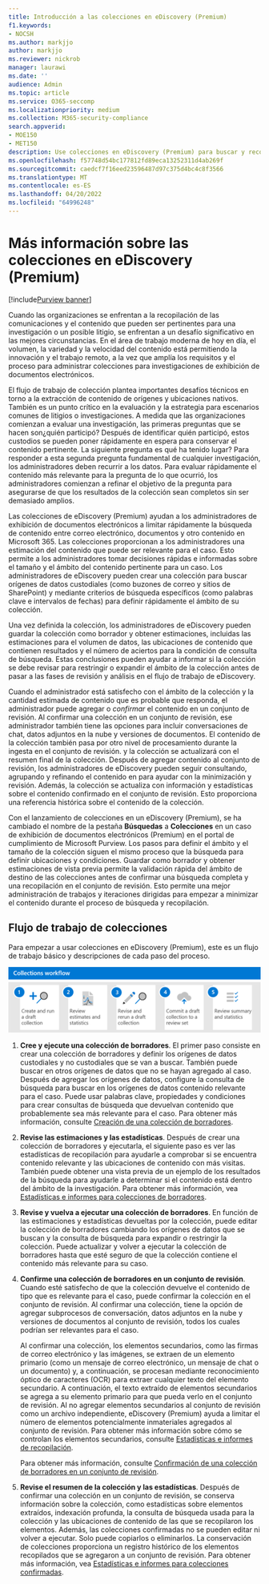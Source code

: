 ```yaml
---
title: Introducción a las colecciones en eDiscovery (Premium)
f1.keywords:
- NOCSH
ms.author: markjjo
author: markjjo
ms.reviewer: nickrob
manager: laurawi
ms.date: ''
audience: Admin
ms.topic: article
ms.service: O365-seccomp
ms.localizationpriority: medium
ms.collection: M365-security-compliance
search.appverid:
- MOE150
- MET150
description: Use colecciones en eDiscovery (Premium) para buscar y recopilar contenido relativo a su caso o investigación.
ms.openlocfilehash: f57748d54bc177812fd89eca13252311d4ab269f
ms.sourcegitcommit: caedcf7f16eed23596487d97c375d4bc4c8f3566
ms.translationtype: MT
ms.contentlocale: es-ES
ms.lasthandoff: 04/20/2022
ms.locfileid: "64996248"
---
```

# <a name="learn-about-collections-in-ediscovery-premium"></a>Más información sobre las colecciones en eDiscovery (Premium)

[!include[Purview banner](../includes/purview-rebrand-banner.md)]

Cuando las organizaciones se enfrentan a la recopilación de las comunicaciones y el contenido que pueden ser pertinentes para una investigación o un posible litigio, se enfrentan a un desafío significativo en las mejores circunstancias. En el área de trabajo moderna de hoy en día, el volumen, la variedad y la velocidad del contenido está permitiendo la innovación y el trabajo remoto, a la vez que amplía los requisitos y el proceso para administrar colecciones para investigaciones de exhibición de documentos electrónicos.

El flujo de trabajo de colección plantea importantes desafíos técnicos en torno a la extracción de contenido de orígenes y ubicaciones nativos. También es un punto crítico en la evaluación y la estrategia para escenarios comunes de litigios o investigaciones. A medida que las organizaciones comienzan a evaluar una investigación, las primeras preguntas que se hacen son¿quién participó? Después de identificar quién participó, estos custodios se pueden poner rápidamente en espera para conservar el contenido pertinente. La siguiente pregunta es qué ha tenido lugar? Para responder a esta segunda pregunta fundamental de cualquier investigación, los administradores deben recurrir a los datos. Para evaluar rápidamente el contenido más relevante para la pregunta de lo que ocurrió, los administradores comienzan a refinar el objetivo de la pregunta para asegurarse de que los resultados de la colección sean completos sin ser demasiado amplios.

Las colecciones de eDiscovery (Premium) ayudan a los administradores de exhibición de documentos electrónicos a limitar rápidamente la búsqueda de contenido entre correo electrónico, documentos y otro contenido en Microsoft 365. Las colecciones proporcionan a los administradores una estimación del contenido que puede ser relevante para el caso. Esto permite a los administradores tomar decisiones rápidas e informadas sobre el tamaño y el ámbito del contenido pertinente para un caso. Los administradores de eDiscovery pueden crear una colección para buscar orígenes de datos custodiales (como buzones de correo y sitios de SharePoint) y mediante criterios de búsqueda específicos (como palabras clave e intervalos de fechas) para definir rápidamente el ámbito de su colección.

Una vez definida la colección, los administradores de eDiscovery pueden guardar la colección como borrador y obtener estimaciones, incluidas las estimaciones para el volumen de datos, las ubicaciones de contenido que contienen resultados y el número de aciertos para la condición de consulta de búsqueda. Estas conclusiones pueden ayudar a informar si la colección se debe revisar para restringir o expandir el ámbito de la colección antes de pasar a las fases de revisión y análisis en el flujo de trabajo de eDiscovery.

Cuando el administrador está satisfecho con el ámbito de la colección y la cantidad estimada de contenido que es probable que responda, el administrador puede agregar o *confirmar* el contenido en un conjunto de revisión. Al confirmar una colección en un conjunto de revisión, ese administrador también tiene las opciones para incluir conversaciones de chat, datos adjuntos en la nube y versiones de documentos. El contenido de la colección también pasa por otro nivel de procesamiento durante la ingesta en el conjunto de revisión. y la colección se actualizará con el resumen final de la colección. Después de agregar contenido al conjunto de revisión, los administradores de eDiscovery pueden seguir consultando, agrupando y refinando el contenido en para ayudar con la minimización y revisión. Además, la colección se actualiza con información y estadísticas sobre el contenido confirmado en el conjunto de revisión. Esto proporciona una referencia histórica sobre el contenido de la colección.

Con el lanzamiento de colecciones en un eDiscovery (Premium), se ha cambiado el nombre de la pestaña **Búsquedas** a **Colecciones** en un caso de exhibición de documentos electrónicos (Premium) en el portal de cumplimiento de Microsoft Purview. Los pasos para definir el ámbito y el tamaño de la colección siguen el mismo proceso que la búsqueda para definir ubicaciones y condiciones. Guardar como borrador y obtener estimaciones de vista previa permite la validación rápida del ámbito de destino de las colecciones antes de confirmar una búsqueda completa y una recopilación en el conjunto de revisión. Esto permite una mejor administración de trabajos y iteraciones dirigidas para empezar a minimizar el contenido durante el proceso de búsqueda y recopilación.

## <a name="collections-workflow"></a>Flujo de trabajo de colecciones

Para empezar a usar colecciones en eDiscovery (Premium), este es un flujo de trabajo básico y descripciones de cada paso del proceso.

![Flujo de trabajo de colecciones en eDiscovery (Premium).](../media/CollectionsWorkflow.png)

1. **Cree y ejecute una colección de borradores**. El primer paso consiste en crear una colección de borradores y definir los orígenes de datos custodiales y no custodiales que se van a buscar. También puede buscar en otros orígenes de datos que no se hayan agregado al caso. Después de agregar los orígenes de datos, configure la consulta de búsqueda para buscar en los orígenes de datos contenido relevante para el caso. Puede usar palabras clave, propiedades y condiciones para crear consultas de búsqueda que devuelvan contenido que probablemente sea más relevante para el caso. Para obtener más información, consulte [Creación de una colección de borradores](create-draft-collection.md).

2. **Revise las estimaciones y las estadísticas**. Después de crear una colección de borradores y ejecutarla, el siguiente paso es ver las estadísticas de recopilación para ayudarle a comprobar si se encuentra contenido relevante y las ubicaciones de contenido con más visitas. También puede obtener una vista previa de un ejemplo de los resultados de la búsqueda para ayudarle a determinar si el contenido está dentro del ámbito de la investigación. Para obtener más información, vea [Estadísticas e informes para colecciones de borradores](collection-statistics-reports.md#statistics-and-reports-for-draft-collections).

3. **Revise y vuelva a ejecutar una colección de borradores**. En función de las estimaciones y estadísticas devueltas por la colección, puede editar la colección de borradores cambiando los orígenes de datos que se buscan y la consulta de búsqueda para expandir o restringir la colección. Puede actualizar y volver a ejecutar la colección de borradores hasta que esté seguro de que la colección contiene el contenido más relevante para su caso.

4. **Confirme una colección de borradores en un conjunto de revisión**. Cuando esté satisfecho de que la colección devuelve el contenido de tipo que es relevante para el caso, puede confirmar la colección en el conjunto de revisión. Al confirmar una colección, tiene la opción de agregar subprocesos de conversación, datos adjuntos en la nube y versiones de documentos al conjunto de revisión, todos los cuales podrían ser relevantes para el caso.

   Al confirmar una colección, los elementos secundarios, como las firmas de correo electrónico y las imágenes, se extraen de un elemento primario (como un mensaje de correo electrónico, un mensaje de chat o un documento) y, a continuación, se procesan mediante reconocimiento óptico de caracteres (OCR) para extraer cualquier texto del elemento secundario. A continuación, el texto extraído de elementos secundarios se agrega a su elemento primario para que pueda verlo en el conjunto de revisión. Al no agregar elementos secundarios al conjunto de revisión como un archivo independiente, eDiscovery (Premium) ayuda a limitar el número de elementos potencialmente inmateriales agregados al conjunto de revisión. Para obtener más información sobre cómo se controlan los elementos secundarios, consulte [Estadísticas e informes de recopilación](collection-statistics-reports.md#collection-contents).

   Para obtener más información, consulte [Confirmación de una colección de borradores en un conjunto de revisión](commit-draft-collection.md).

5. **Revise el resumen de la colección y las estadísticas**. Después de confirmar una colección en un conjunto de revisión, se conserva información sobre la colección, como estadísticas sobre elementos extraídos, indexación profunda, la consulta de búsqueda usada para la colección y las ubicaciones de contenido de las que se recopilaron los elementos. Además, las colecciones confirmadas no se pueden editar ni volver a ejecutar. Solo puede copiarlos o eliminarlos. La conservación de colecciones proporciona un registro histórico de los elementos recopilados que se agregaron a un conjunto de revisión. Para obtener más información, vea [Estadísticas e informes para colecciones confirmadas](collection-statistics-reports.md#statistics-and-reports-for-committed-collections).
